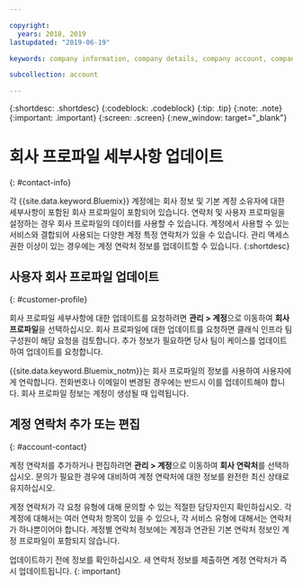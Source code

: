 ```yaml
---

copyright:
  years: 2018, 2019
lastupdated: "2019-06-19"

keywords: company information, company details, company account, company profile, account contact

subcollection: account

---
```


{:shortdesc: .shortdesc}
{:codeblock: .codeblock}
{:tip: .tip}
{:note: .note}
{:important: .important}
{:screen: .screen}
{:new_window: target="_blank"}


# 회사 프로파일 세부사항 업데이트
{: #contact-info}

각 {{site.data.keyword.Bluemix}} 계정에는 회사 정보 및 기본 계정 소유자에 대한 세부사항이 포함된 회사 프로파일이 포함되어 있습니다. 연락처 및 사용자 프로파일을 설정하는 경우 회사 프로파일의 데이터를 사용할 수 있습니다. 계정에서 사용할 수 있는 서비스와 결합되어 사용되는 다양한 계정 특정 연락처가 있을 수 있습니다. 관리 액세스 권한 이상이 있는 경우에는 계정 연락처 정보를 업데이트할 수 있습니다.
{:shortdesc}

## 사용자 회사 프로파일 업데이트
{: #customer-profile}

회사 프로파일 세부사항에 대한 업데이트를 요청하려면 **관리 > 계정**으로 이동하여 **회사 프로파일**을 선택하십시오. 회사 프로파일에 대한 업데이트를 요청하면 클래식 인프라 팀 구성원이 해당 요청을 검토합니다. 추가 정보가 필요하면 당사 팀이 케이스를 업데이트하여 업데이트를 요청합니다.

{{site.data.keyword.Bluemix_notm}}는 회사 프로파일의 정보를 사용하여 사용자에게 연락합니다. 전화번호나 이메일이 변경된 경우에는 반드시 이를 업데이트해야 합니다. 회사 프로파일 정보는 계정이 생성될 때 입력됩니다.

## 계정 연락처 추가 또는 편집
{: #account-contact}

계정 연락처를 추가하거나 편집하려면 **관리 > 계정**으로 이동하여 **회사 연락처**를 선택하십시오. 문의가 필요한 경우에 대비하여 계정 연락처에 대한 정보를 완전한 최신 상태로 유지하십시오.

계정 연락처가 각 요청 유형에 대해
문의할 수 있는 적절한 담당자인지 확인하십시오. 각 계정에 대해서는 여러 연락처 항목이 있을 수 있으나, 각 서비스 유형에 대해서는 연락처가 하나뿐이어야 합니다. 계정별 연락처 정보에는 계정과 연관된 기본 연락처 정보인 계정 프로파일이 포함되지 않습니다.

  업데이트하기 전에 정보를 확인하십시오. 새 연락처 정보를 제출하면 계정 연락처가 즉시 업데이트됩니다.
  {: important}
